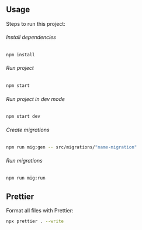 ## Usage

Steps to run this project:

###### Install dependencies

```bash
npm install
```

###### Run project

```bash
npm start
```

###### Run project in dev mode

```bash
npm start dev
```

###### Create migrations

```bash
npm run mig:gen -- src/migrations/"name-migration"
```

###### Run migrations

```bash
npm run mig:run
```

## Prettier

Format all files with Prettier:

```bash
npx prettier . --write
```

